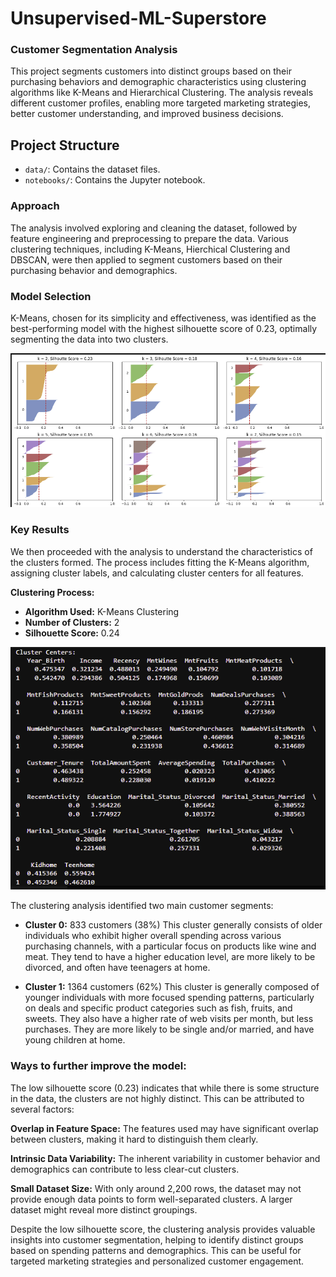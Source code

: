 # Unsupervised-ML-Superstore

### Customer Segmentation Analysis

This project segments customers into distinct groups based on their purchasing behaviors and demographic characteristics using clustering algorithms like K-Means and Hierarchical Clustering. The analysis reveals different customer profiles, enabling more targeted marketing strategies, better customer understanding, and improved business decisions.

## Project Structure

- `data/`: Contains the dataset files.
- `notebooks/`: Contains the Jupyter notebook.

### Approach

The analysis involved exploring and cleaning the dataset, followed by feature engineering and preprocessing to prepare the data. Various clustering techniques, including K-Means, Hierchical Clustering and DBSCAN, were then applied to segment customers based on their purchasing behavior and demographics.

### Model Selection

K-Means, chosen for its simplicity and effectiveness, was identified as the best-performing model with the highest silhouette score of 0.23, optimally segmenting the data into two clusters.

![KMeans](https://github.com/PolinaBurova/Unsupervised-ML-Superstore/blob/main/notebooks/KMeans.png)


### Key Results

We then proceeded with the analysis to understand the characteristics of the clusters formed. The process includes fitting the K-Means algorithm, assigning cluster labels, and calculating cluster centers for all features.

**Clustering Process:**

* **Algorithm Used:** K-Means Clustering
* **Number of Clusters:** 2
* **Silhouette Score:** 0.24

![KMeans](https://github.com/PolinaBurova/Unsupervised-ML-Superstore/blob/main/notebooks/clusters.png)

The clustering analysis identified two main customer segments:

* **Cluster 0:** 833 customers (38%)
This cluster generally consists of older individuals who exhibit higher overall spending across various purchasing channels, with a particular focus on products like wine and meat. They tend to have a higher education level, are more likely to be divorced, and often have teenagers at home.

* **Cluster 1:** 1364 customers (62%)
This cluster is generally composed of younger individuals with more focused spending patterns, particularly on deals and specific product categories such as fish, fruits, and sweets. They also have a higher rate of web visits per month, but less purchases. They are more likely to be single and/or married, and have young children at home.

### Ways to further improve the model:

The low silhouette score (0.23) indicates that while there is some structure in the data, the clusters are not highly distinct. This can be attributed to several factors:

**Overlap in Feature Space:** The features used may have significant overlap between clusters, making it hard to distinguish them clearly.

**Intrinsic Data Variability:** The inherent variability in customer behavior and demographics can contribute to less clear-cut clusters.

**Small Dataset Size:** With only around 2,200 rows, the dataset may not provide enough data points to form well-separated clusters. A larger dataset might reveal more distinct groupings.

Despite the low silhouette score, the clustering analysis provides valuable insights into customer segmentation, helping to identify distinct groups based on spending patterns and demographics. This can be useful for targeted marketing strategies and personalized customer engagement.







